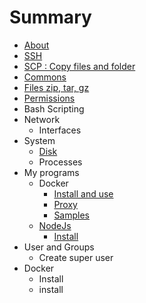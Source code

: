# Summary

* [About](README.md)
* [SSH](ssh.md)
* [SCP : Copy files and folder](scp__copy_files_and_folder.md)
* [Commons](commons.md)
* [Files zip, tar, gz](files_zip_tar_gz.md)
* [Permissions](permissions.md)
* Bash Scripting
* Network
   * Interfaces
* System
   * [Disk](disk.md)
   * Processes
* My programs
   * Docker
       * [Install and use](docker_install.md)
       * [Proxy](docker_proxy.md)
       * [Samples](prgms_docker_samples.md)
   * [NodeJs](node_js_npm.md)
       * [Install](nodejs_install.md)
* User and Groups
   * Create super user
* Docker
   * Install
   * install

